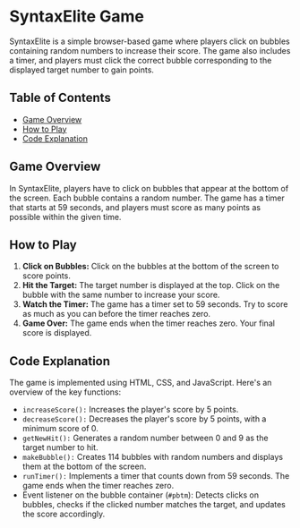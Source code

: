 # SyntaxElite Game

SyntaxElite is a simple browser-based game where players click on bubbles containing random numbers to increase their score. The game also includes a timer, and players must click the correct bubble corresponding to the displayed target number to gain points.

## Table of Contents
- [Game Overview](#game-overview)
- [How to Play](#how-to-play)
- [Code Explanation](#code-explanation)

## Game Overview

In SyntaxElite, players have to click on bubbles that appear at the bottom of the screen. Each bubble contains a random number. The game has a timer that starts at 59 seconds, and players must score as many points as possible within the given time.

## How to Play

1. **Click on Bubbles:** Click on the bubbles at the bottom of the screen to score points.
2. **Hit the Target:** The target number is displayed at the top. Click on the bubble with the same number to increase your score.
3. **Watch the Timer:** The game has a timer set to 59 seconds. Try to score as much as you can before the timer reaches zero.
4. **Game Over:** The game ends when the timer reaches zero. Your final score is displayed.

## Code Explanation

The game is implemented using HTML, CSS, and JavaScript. Here's an overview of the key functions:

- `increaseScore():` Increases the player's score by 5 points.
- `decreaseScore():` Decreases the player's score by 5 points, with a minimum score of 0.
- `getNewHit():` Generates a random number between 0 and 9 as the target number to hit.
- `makeBubble():` Creates 114 bubbles with random numbers and displays them at the bottom of the screen.
- `runTimer():` Implements a timer that counts down from 59 seconds. The game ends when the timer reaches zero.
- Event listener on the bubble container (`#pbtm`): Detects clicks on bubbles, checks if the clicked number matches the target, and updates the score accordingly.

